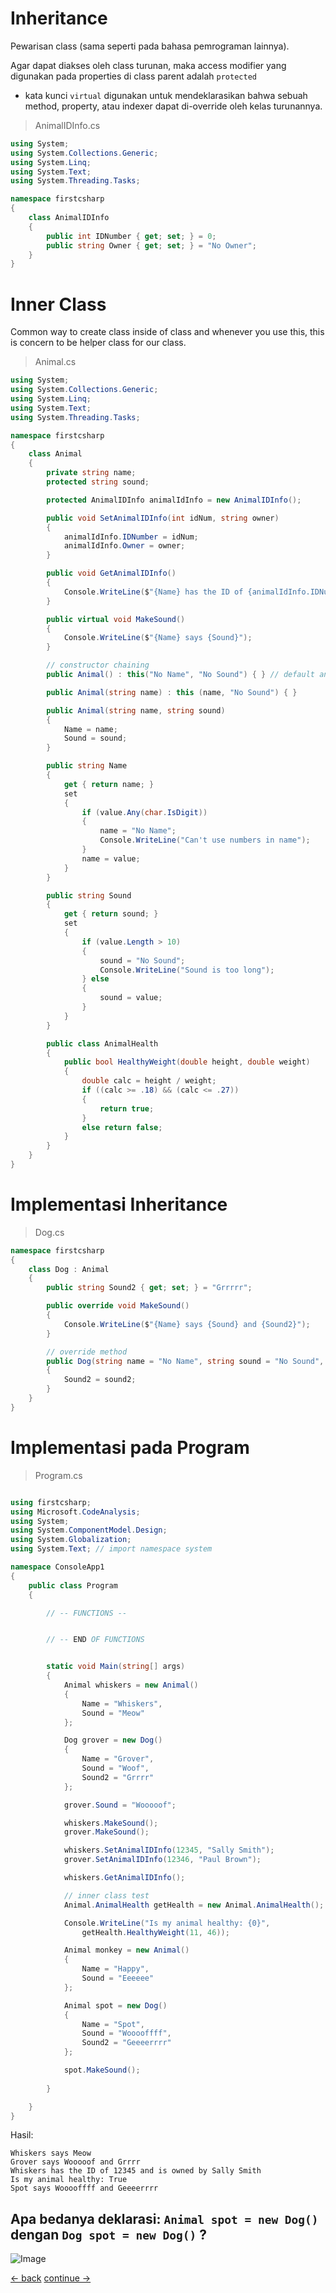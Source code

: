 # Inheritance
Pewarisan class (sama seperti pada bahasa pemrograman lainnya).

Agar dapat diakses oleh class turunan, maka access modifier yang digunakan pada properties di class parent adalah `protected`

* kata kunci `virtual` digunakan untuk mendeklarasikan bahwa sebuah method, property, atau indexer dapat di-override oleh kelas turunannya.

> AnimalIDInfo.cs
```csharp
using System;
using System.Collections.Generic;
using System.Linq;
using System.Text;
using System.Threading.Tasks;

namespace firstcsharp
{
    class AnimalIDInfo
    {
        public int IDNumber { get; set; } = 0;
        public string Owner { get; set; } = "No Owner";
    }
}

```



# Inner Class

Common way to create class inside of class and whenever you use this, this is concern to be helper class for our class. 

> Animal.cs

```csharp
using System;
using System.Collections.Generic;
using System.Linq;
using System.Text;
using System.Threading.Tasks;

namespace firstcsharp
{
    class Animal
    {
        private string name;
        protected string sound;

        protected AnimalIDInfo animalIdInfo = new AnimalIDInfo();

        public void SetAnimalIDInfo(int idNum, string owner)
        {
            animalIdInfo.IDNumber = idNum;
            animalIdInfo.Owner = owner;
        }

        public void GetAnimalIDInfo()
        {
            Console.WriteLine($"{Name} has the ID of {animalIdInfo.IDNumber} and is owned by {animalIdInfo.Owner}");
        }

        public virtual void MakeSound()
        {
            Console.WriteLine($"{Name} says {Sound}");
        }

        // constructor chaining
        public Animal() : this("No Name", "No Sound") { } // default animal if nothing set

        public Animal(string name) : this (name, "No Sound") { }

        public Animal(string name, string sound)
        {
            Name = name;
            Sound = sound;
        }

        public string Name
        {
            get { return name; }
            set
            {
                if (value.Any(char.IsDigit))
                {
                    name = "No Name";
                    Console.WriteLine("Can't use numbers in name");
                }
                name = value;
            }
        }

        public string Sound
        {
            get { return sound; }
            set
            {
                if (value.Length > 10)
                {
                    sound = "No Sound";
                    Console.WriteLine("Sound is too long");
                } else
                {
                    sound = value;
                }
            }
        }

        public class AnimalHealth
        {
            public bool HealthyWeight(double height, double weight)
            {
                double calc = height / weight;
                if ((calc >= .18) && (calc <= .27))
                {
                    return true;
                }
                else return false;
            }
        }
    }
}


```

# Implementasi Inheritance 

> Dog.cs

```csharp
namespace firstcsharp
{
    class Dog : Animal
    {
        public string Sound2 { get; set; } = "Grrrrr";

        public override void MakeSound()
        {
            Console.WriteLine($"{Name} says {Sound} and {Sound2}");
        }

        // override method
        public Dog(string name = "No Name", string sound = "No Sound", string sound2 = "No Sound 2") : base(name, sound) // name and sound is handled by parent
        {
            Sound2 = sound2;
        }
    }
}

```


# Implementasi pada Program

> Program.cs

```csharp

using firstcsharp;
using Microsoft.CodeAnalysis;
using System;
using System.ComponentModel.Design;
using System.Globalization;
using System.Text; // import namespace system

namespace ConsoleApp1
{
    public class Program
    {

        // -- FUNCTIONS --


        // -- END OF FUNCTIONS


        static void Main(string[] args)
        {
            Animal whiskers = new Animal()
            {
                Name = "Whiskers",
                Sound = "Meow"
            };

            Dog grover = new Dog()
            {
                Name = "Grover",
                Sound = "Woof",
                Sound2 = "Grrrr"
            };

            grover.Sound = "Wooooof";

            whiskers.MakeSound();
            grover.MakeSound();

            whiskers.SetAnimalIDInfo(12345, "Sally Smith");
            grover.SetAnimalIDInfo(12346, "Paul Brown");

            whiskers.GetAnimalIDInfo();

            // inner class test
            Animal.AnimalHealth getHealth = new Animal.AnimalHealth();

            Console.WriteLine("Is my animal healthy: {0}",
                getHealth.HealthyWeight(11, 46));

            Animal monkey = new Animal()
            {
                Name = "Happy",
                Sound = "Eeeeee"
            };

            Animal spot = new Dog()
            {
                Name = "Spot",
                Sound = "Wooooffff",
                Sound2 = "Geeeerrrr"
            };

            spot.MakeSound();
                  
        }

    }
}

```



Hasil: <br>
```terminal
Whiskers says Meow
Grover says Wooooof and Grrrr
Whiskers has the ID of 12345 and is owned by Sally Smith
Is my animal healthy: True
Spot says Wooooffff and Geeeerrrr
```


## Apa bedanya deklarasi: `Animal spot = new Dog()` dengan `Dog spot = new Dog()` ?

![Image](../images/basic/19-inpo-polymorphism.png)






[<- back](https://github.com/QuackPlayground/csharp/blob/main/theory/basic/18.md)
[continue ->](https://github.com/QuackPlayground/csharp/blob/main/theory/basic/20.md)